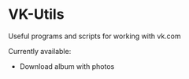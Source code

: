 # VK-Utils
Useful programs and scripts for working with vk.com

Currently available:
* Download album with photos
